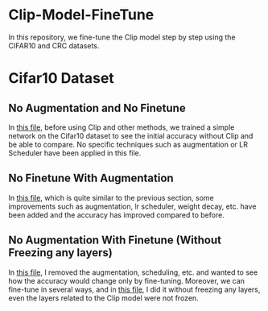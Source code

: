 # Clip-Model-FineTune
In this repository, we fine-tune the Clip model step by step using the CIFAR10 and CRC datasets.

# Cifar10 Dataset
## No Augmentation and No Finetune
In [this file](./Cifar10FineTune/1-NoFineTuneNoAugmentation.ipynb), before using Clip and other methods, we trained a simple network on the Cifar10 dataset to see the initial accuracy without Clip and be able to compare. No specific techniques such as augmentation or LR Scheduler have been applied in this file.
## No Finetune With Augmentation
In [this file](./Cifar10FineTune/2-NoFineTuneWIthAugmentation.ipynb), which is quite similar to the previous section, some improvements such as augmentation, lr scheduler, weight decay, etc. have been added and the accuracy has improved compared to before.
## No Augmentation With Finetune (Without Freezing any layers)
In [this file](./Cifar10FineTune/3-NoAugmentationWithFineTune.ipynb), I removed the augmentation, scheduling, etc. and wanted to see how the accuracy would change only by fine-tuning. Moreover, we can fine-tune in several ways, and in [this file](./Cifar10FineTune/3-NoAugmentationWithFineTune.ipynb), I did it without freezing any layers, even the layers related to the Clip model were not frozen.

